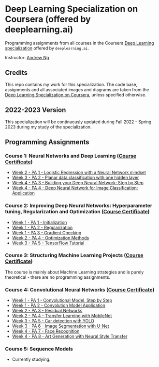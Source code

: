 # Deep Learning Specialization on Coursera (offered by deeplearning.ai)

Programming assignments from all courses in the Coursera [Deep Learning specialization](https://www.coursera.org/specializations/deep-learning) offered by `deeplearning.ai`.

Instructor: [Andrew Ng](http://www.andrewng.org/)

## Credits

This repo contains my work for this specialization. The code base, assignments and all associated images and diagrams are taken from the [Deep Learning Specialization on Coursera](https://www.coursera.org/specializations/deep-learning), unless specified otherwise.

## 2022-2023 Version

This specialization will be continuously updated during Fall 2022 - Spring 2023 during my study of the specialization.

## Programming Assignments

### Course 1: Neural Networks and Deep Learning ([Course Certificate](https://github.com/MeguSmurfy/deep-learning-specialization-coursera/blob/main/C1%20-%20Neural%20Networks%20and%20Deep%20Learning/C1%20Certificate.pdf))

  - [Week 2 - PA 1 - Logistic Regression with a Neural Network mindset](https://github.com/MeguSmurfy/deep-learning-specialization-coursera/blob/main/C1%20-%20Neural%20Networks%20and%20Deep%20Learning/Logistic_Regression_with_a_Neural_Network_mindset.ipynb)
  - [Week 3 - PA 2 - Planar data classification with one hidden layer](https://github.com/MeguSmurfy/deep-learning-specialization-coursera/blob/main/C1%20-%20Neural%20Networks%20and%20Deep%20Learning/Planar_data_classification_with_one_hidden_layer.ipynb)
  - [Week 4 - PA 3 - Building your Deep Neural Network: Step by Step](https://github.com/MeguSmurfy/deep-learning-specialization-coursera/blob/main/C1%20-%20Neural%20Networks%20and%20Deep%20Learning/Building_your_Deep_Neural_Network_Step_by_Step.ipynb)
  - [Week 4 - PA 4 - Deep Neural Network for Image Classification: Application](https://github.com/MeguSmurfy/deep-learning-specialization-coursera/blob/main/C1%20-%20Neural%20Networks%20and%20Deep%20Learning/Deep%20Neural%20Network%20-%20Application.ipynb)

### Course 2: Improving Deep Neural Networks: Hyperparameter tuning, Regularization and Optimization ([Course Certificate](https://github.com/MeguSmurfy/deep-learning-specialization-coursera/blob/main/C2%20-%20Improving%20Deep%20Neural%20Networks%20-%20Hyperparameter%20Tuning%2C%20Regularization%20and%20Optimization/C2%20Certificate.pdf))

  - [Week 1 - PA 1 - Initialization](https://github.com/MeguSmurfy/deep-learning-specialization-coursera/blob/main/C2%20-%20Improving%20Deep%20Neural%20Networks%20-%20Hyperparameter%20Tuning%2C%20Regularization%20and%20Optimization/Initialization.ipynb)
  - [Week 1 - PA 2 - Regularization](https://github.com/MeguSmurfy/deep-learning-specialization-coursera/blob/main/C2%20-%20Improving%20Deep%20Neural%20Networks%20-%20Hyperparameter%20Tuning%2C%20Regularization%20and%20Optimization/Regularization.ipynb)
  - [Week 1 - PA 3 - Gradient Checking](https://github.com/MeguSmurfy/deep-learning-specialization-coursera/blob/main/C2%20-%20Improving%20Deep%20Neural%20Networks%20-%20Hyperparameter%20Tuning%2C%20Regularization%20and%20Optimization/Gradient_Checking.ipynb)
  - [Week 2 - PA 4 - Optimization Methods](https://github.com/MeguSmurfy/deep-learning-specialization-coursera/blob/main/C2%20-%20Improving%20Deep%20Neural%20Networks%20-%20Hyperparameter%20Tuning%2C%20Regularization%20and%20Optimization/Optimization_methods.ipynb)
  - [Week 3 - PA 5 - TensorFlow Tutorial](https://github.com/MeguSmurfy/deep-learning-specialization-coursera/blob/main/C2%20-%20Improving%20Deep%20Neural%20Networks%20-%20Hyperparameter%20Tuning%2C%20Regularization%20and%20Optimization/Tensorflow_introduction.ipynb)

### Course 3: Structuring Machine Learning Projects ([Course Certificate](https://github.com/MeguSmurfy/deep-learning-specialization-coursera/blob/main/C3%20-%20Structuring%20Machine%20Learning%20Projects/C3%20Certificate.pdf))

  The course is mainly about Machine Learning strategies and is purely theoretical - there are no programming assignments.
  
### Course 4: Convolutional Neural Networks ([Course Certificate](https://github.com/MeguSmurfy/deep-learning-specialization-coursera/blob/main/C4%20-%20Convolutional%20Neural%20Networks/C4%20Certificate.pdf))

  - [Week 1 - PA 1 - Convolutional Model, Step by Step](https://github.com/MeguSmurfy/deep-learning-specialization-coursera/blob/main/C4%20-%20Convolutional%20Neural%20Networks/Convolution_model_Step_by_Step_v1.ipynb)
  - [Week 1 - PA 2 - Convolution Model Application](https://github.com/MeguSmurfy/deep-learning-specialization-coursera/blob/main/C4%20-%20Convolutional%20Neural%20Networks/Convolution_model_Application.ipynb)
  - [Week 2 - PA 3 - Residual Networks](https://github.com/MeguSmurfy/deep-learning-specialization-coursera/blob/main/C4%20-%20Convolutional%20Neural%20Networks/Residual_Networks.ipynb)
  - [Week 2 - PA 4 - Transfer Learning with MobileNet](https://github.com/MeguSmurfy/deep-learning-specialization-coursera/blob/main/C4%20-%20Convolutional%20Neural%20Networks/Transfer_learning_with_MobileNet_v1.ipynb)
  - [Week 3 - PA 5 - Car detection with YOLO](https://github.com/MeguSmurfy/deep-learning-specialization-coursera/blob/main/C4%20-%20Convolutional%20Neural%20Networks/Autonomous_driving_application_Car_detection.ipynb)
  - [Week 3 - PA 6 - Image Segmentation with U-Net](https://github.com/MeguSmurfy/deep-learning-specialization-coursera/blob/main/C4%20-%20Convolutional%20Neural%20Networks/Image_segmentation_Unet_v2.ipynb)
  - [Week 4 - PA 7 - Face Recognition](https://github.com/MeguSmurfy/deep-learning-specialization-coursera/blob/main/C4%20-%20Convolutional%20Neural%20Networks/Face_Recognition.ipynb)
  - [Week 4 - PA 8 - Art Generation with Neural Style Transfer](https://github.com/MeguSmurfy/deep-learning-specialization-coursera/blob/main/C4%20-%20Convolutional%20Neural%20Networks/Art_Generation_with_Neural_Style_Transfer.ipynb)
  
### Course 5: Sequence Models

  - Currently studying.
